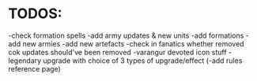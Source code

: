 # TODOS:

-check formation spells
-add army updates & new units
-add formations
-add new armies
-add new artefacts
-check in fanatics whether removed cok updates should've been removed
-varangur devoted icon stuff - legendary upgrade with choice of 3 types of upgrade/effect
(-add rules reference page)
